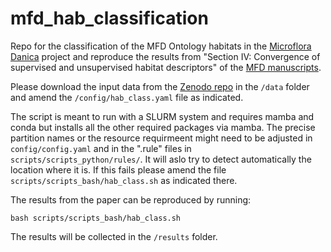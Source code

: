 # mfd_hab_classification

Repo for the classification of the MFD Ontology habitats in the [Microflora Danica](https://github.com/cmc-aau/mfd_wiki/wiki) project and reproduce the results from "Section IV: Convergence of supervised and unsupervised habitat descriptors" of the [MFD manuscripts](https://www.biorxiv.org/content/10.1101/2024.06.27.600767v1).

Please download the input data from the [Zenodo repo](https://zenodo.org/records/12605769) in the `/data` folder and amend the `/config/hab_class.yaml` file as indicated.

The script is meant to run with a SLURM system and requires mamba and conda but installs all the other required packages via mamba. The precise partition names or the resource requirmeent might need to be adjusted in `config/config.yaml` and in the ".rule" files in `scripts/scripts_python/rules/`.
It will aslo try to detect automatically the location where it is. If this fails please amend the file `scripts/scripts_bash/hab_class.sh` as indicated there.


The results from the paper can be reproduced by running:
```
bash scripts/scripts_bash/hab_class.sh
```

The results will be collected in the `/results` folder.

